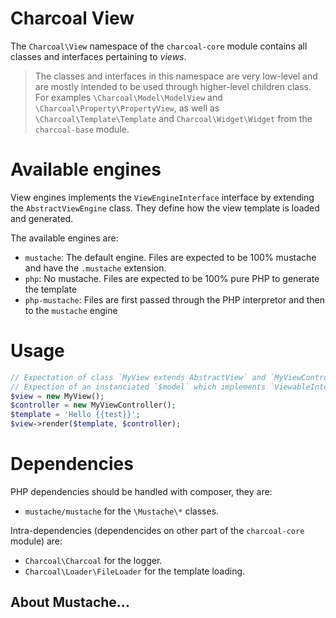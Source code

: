 Charcoal View
=============

The `Charcoal\View` namespace of the `charcoal-core` module contains all classes and interfaces pertaining to _views_.

> The classes and interfaces in this namespace are very low-level and are mostly intended to be used through higher-level children class. For examples `\Charcoal\Model\ModelView` and `\Charcoal\Property\PropertyView`, as well as `\Charcoal\Template\Template` and `Charcoal\Widget\Widget` from the `charcoal-base` module.

# Available engines

View engines implements the `ViewEngineInterface` interface by extending the `AbstractViewEngine` class. They define how the view template is loaded and generated.

The available engines are:
- `mustache`: The default engine. Files are expected to be 100% mustache and have the `.mustache` extension.
- `php`: No mustache. Files are expected to be 100% pure PHP to generate the template
- `php-mustache`: Files are first passed through the PHP interpretor and then to the `mustache` engine

# Usage

```php
// Expectation of class `MyView extends AbstractView` and `MyViewControllor extends AbstractViewController`
// Expection of an instanciated `$model` which implements `ViewableInterface`
$view = new MyView();
$controller = new MyViewController();
$template = 'Hello {{test}}';
$view->render($template, $controller);
```

# Dependencies

PHP dependencies should be handled with composer, they are:
- `mustache/mustache` for the `\Mustache\*` classes.

Intra-dependencies (dependencides on other part of the `charcoal-core` module) are:
- `Charcoal\Charcoal` for the logger.
- `Charcoal\Loader\FileLoader` for the template loading.

## About Mustache...

